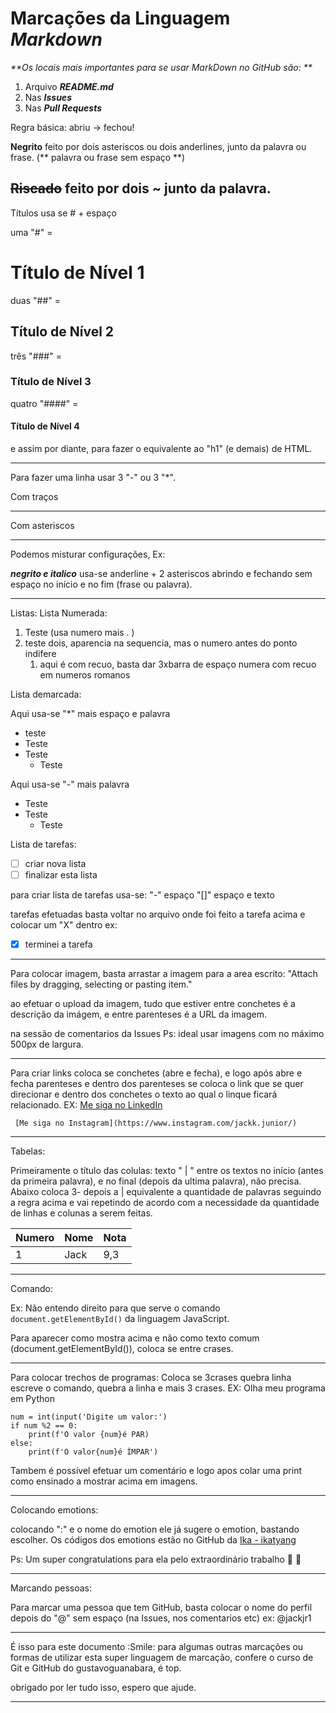 # Marcações da Linguagem *Markdown* 

_**Os locais mais importantes para se usar MarkDown no GitHub são: **_

1. Arquivo _**README.md**_
2. Nas _**Issues**_
3. Nas _**Pull Requests**_

Regra básica: abriu -> fechou!

**Negrito** feito por dois asteriscos ou dois anderlines, junto da palavra ou frase. (** palavra ou frase sem espaço **)

~~Riscado~~ feito por dois ~ junto da palavra.
---

Títulos usa se # + espaço

uma "#" = 
# Título de Nível 1
duas "##" =
## Título de Nível 2
três "###" = 
### Título de Nível 3
quatro "####" =
#### Título de Nível 4
e assim por diante, para fazer o equivalente ao "h1" (e demais) de HTML.

---

Para fazer uma linha usar 3 "-" ou 3 "*".

Com traços

---

Com asteriscos
***


Podemos misturar configurações, Ex:

_**negrito e italico**_ usa-se anderline + 2 asteriscos abrindo e fechando sem espaço no início e no fim (frase ou palavra).

---

Listas:
   Lista Numerada:

   1. Teste (usa numero mais  . )
   1. teste dois, aparencia na sequencia, mas o numero antes do ponto indifere
      1. aqui é com recuo, basta dar 3xbarra de espaço numera com recuo em numeros romanos


Lista demarcada:

Aqui usa-se "*" mais espaço e palavra

* teste
* Teste
* Teste
   * Teste

Aqui usa-se "-" mais palavra
- Teste
- Teste
   - Teste   

Lista de tarefas:

- [ ] criar nova lista
- [ ] finalizar esta lista 

para criar lista de tarefas usa-se: "-" espaço "[]" espaço e texto

tarefas efetuadas basta voltar no arquivo onde foi feito a tarefa acima e colocar um "X" dentro ex:
- [X] terminei a tarefa

---

Para colocar imagem, basta arrastar a imagem para  a area escrito:
"Attach files by dragging, selecting or pasting item."

ao efetuar o upload da imagem, tudo que estiver entre conchetes é a descrição da imágem, e entre parenteses é a URL da imagem.

na sessão de comentarios da Issues
Ps: ideal usar imagens com no máximo 500px de largura.

---

Para criar links  coloca se conchetes (abre e fecha), e logo após abre e fecha parenteses e dentro dos parenteses se coloca o link que se quer direcionar e dentro dos conchetes o texto ao qual o linque ficará relacionado.
EX:  [Me siga no LinkedIn](https://www.linkedin.com/in/jackjr-coach/)

     [Me siga no Instagram](https://www.instagram.com/jackk.junior/)

---

Tabelas:

Primeiramente o título das colulas:
texto " | " entre os textos no início (antes da primeira palavra), e no final (depois da ultima palavra), não precisa.
Abaixo coloca 3- depois a | equivalente a quantidade de palavras seguindo a regra acima e vai repetindo de acordo com a necessidade da quantidade de linhas e colunas a serem feitas.

Numero | Nome | Nota
---|---|---
1| Jack | 9,3


---

Comando:

Ex: Não entendo direito para que serve o comando `document.getElementById()` da linguagem JavaScript.

Para aparecer como mostra acima e não como texto comum (document.getElementById()), coloca se entre crases.

---

Para colocar trechos de programas:
Coloca se 3crases quebra linha escreve o comando, quebra a linha e mais 3 crases.
EX: Olha meu programa em Python 
```
num = int(input('Digite um valor:')
if num %2 == 0:
    print(f'O valor {num}é PAR)
else:
    print(f'O valor{num}é ÍMPAR')    
```
Tambem é possível efetuar um comentário e logo apos colar uma print como ensinado a mostrar acima em imagens.

---

Colocando emotions:

colocando ":" e o nome do emotion ele já sugere o emotion, bastando escolher.
Os códigos dos emotions estão no GitHub da [Ika - ikatyang](https://github.com/ikatyang/emoji-cheat-sheet)

Ps: Um super congratulations para ela pelo extraordinário trabalho :wave:  :smiling_face_with_three_hearts:

---

Marcando pessoas:

Para marcar uma pessoa que tem GitHub, basta colocar o nome do perfil depois do "@" sem espaço (na Issues, nos comentarios etc) ex: @jackjr1

---
É isso para este documento :Smile: para algumas outras marcações ou formas de utilizar esta super linguagem de marcação, confere o curso de Git e GitHub do gustavoguanabara, é top.

obrigado por ler tudo isso, espero que ajude.

---